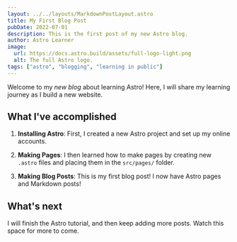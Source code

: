 ```yaml
---
layout: ../../layouts/MarkdownPostLayout.astro
title: My First Blog Post
pubDate: 2022-07-01
description: This is the first post of my new Astro blog.
author: Astro Learner
image:
  url: https://docs.astro.build/assets/full-logo-light.png
  alt: The full Astro logo.
tags: ["astro", "blogging", "learning in public"]
---
```


Welcome to my _new blog_ about learning Astro! Here, I will share my learning journey as I build a new website.

## What I've accomplished

1. **Installing Astro**: First, I created a new Astro project and set up my online accounts.

2. **Making Pages**: I then learned how to make pages by creating new `.astro` files and placing them in the `src/pages/` folder.

3. **Making Blog Posts**: This is my first blog post! I now have Astro pages and Markdown posts!

## What's next

I will finish the Astro tutorial, and then keep adding more posts. Watch this space for more to come.
